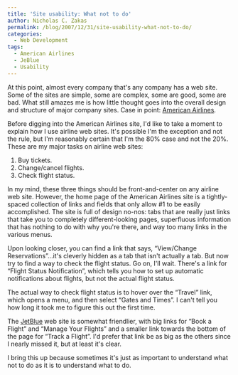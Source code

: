 ```yaml
---
title: 'Site usability: What not to do'
author: Nicholas C. Zakas
permalink: /blog/2007/12/31/site-usability-what-not-to-do/
categories:
  - Web Development
tags:
  - American Airlines
  - JeBlue
  - Usability
---
```

At this point, almost every company that's any company has a web site. Some of the sites are simple, some are complex, some are good, some are bad. What still amazes me is how little thought goes into the overall design and structure of major company sites. Case in point: <a title="American Airlines" rel="external" href="http://www.aa.com">American Airlines</a>.

Before digging into the American Airlines site, I'd like to take a moment to explain how I use airline web sites. It's possible I'm the exception and not the rule, but I'm reasonably certain that I'm the 80% case and not the 20%. These are my major tasks on airline web sites:

  1. Buy tickets.
  2. Change/cancel flights.
  3. Check flight status.

In my mind, these three things should be front-and-center on any airline web site. However, the home page of the American Airlines site is a tightly-spaced collection of links and fields that only allow #1 to be easily accomplished. The site is full of design no-nos: tabs that are really just links that take you to completely different-looking pages, superfluous information that has nothing to do with why you're there, and way too many links in the various menus.

Upon looking closer, you can find a link that says, &#8220;View/Change Reservations&#8221;&#8230;it's cleverly hidden as a tab that isn't actually a tab. But now try to find a way to check the flight status. Go on, I'll wait. There's a link for &#8220;Flight Status Notification&#8221;, which tells you how to set up automatic notifications about flights, but not the actual flight status.

The actual way to check flight status is to hover over the &#8220;Travel&#8221; link, which opens a menu, and then select &#8220;Gates and Times&#8221;. I can't tell you how long it took me to figure this out the first time.

The <a title="JetBlue" rel="external" href="http://www.jetblue.com">JetBlue</a> web site is somewhat friendlier, with big links for &#8220;Book a Flight&#8221; and &#8220;Manage Your Flights&#8221; and a smaller link towards the bottom of the page for &#8220;Track a Flight&#8221;. I'd prefer that link be as big as the others since I nearly missed it, but at least it's clear.

I bring this up because sometimes it's just as important to understand what not to do as it is to understand what to do.
